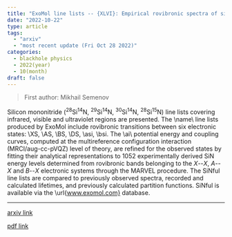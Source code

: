 ```yaml
---
title: "ExoMol line lists -- {XLVI}: Empirical rovibronic spectra of silicon mononitrate (SiN) covering the 6 lowest electronic states and 4 isotopologues"
date: "2022-10-22"
type: article
tags:
  - "arxiv"
  - "most recent update (Fri Oct 28 2022)"
categories:
  - blackhole physics
  - 2022(year)
  - 10(month)
draft: false
---
```


> First author: Mikhail Semenov

 Silicon mononitride ($^{28}$Si$^{14}$N, $^{29}$Si$^{14}$N, $^{30}$Si$^{14}$N,
$^{28}$Si$^{15}$N) line lists covering infrared, visible and ultraviolet
regions are presented. The \name\ line lists produced by ExoMol include
rovibronic transitions between six electronic states: \XS, \AS, \BS, \DS, \asi,
\bsi. The \ai\ potential energy and coupling curves, computed at the
multireference configuration interaction (MRCI/aug-cc-pVQZ) level of theory,
are refined for the observed states by fitting their analytical representations
to 1052 experimentally derived SiN energy levels determined from rovibronic
bands belonging to the $X$--$X$, $A$--$X$ and $B$--$X$ electronic systems
through the MARVEL procedure. The SiNful line lists are compared to previously
observed spectra, recorded and calculated lifetimes, and previously calculated
partition functions. SiNful is available via the \url{www.exomol.com} database.

---
[arxiv link](http://arxiv.org/abs/2210.12477v1)

[pdf link](http://arxiv.org/pdf/2210.12477v1)